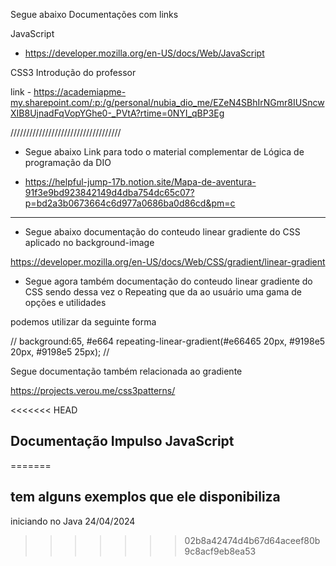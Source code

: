 Segue abaixo Documentações com links

JavaScript

- https://developer.mozilla.org/en-US/docs/Web/JavaScript

CSS3 Introdução do professor

link - https://academiapme-my.sharepoint.com/:p:/g/personal/nubia_dio_me/EZeN4SBhIrNGmr8IUSncwXIB8UjnadFqVopYGhe0-_PVtA?rtime=0NYI_qBP3Eg

///////////////////////////////////

- Segue abaixo Link para todo o material complementar de Lógica de programação da DIO

- https://helpful-jump-17b.notion.site/Mapa-de-aventura-91f3e9bd923842149d4dba754dc65c07?p=bd2a3b0673664c6d977a0686ba0d86cd&pm=c

---

- Segue abaixo documentação do conteudo linear gradiente do CSS aplicado no background-image

https://developer.mozilla.org/en-US/docs/Web/CSS/gradient/linear-gradient

- Segue agora também documentação do conteudo linear gradiente do CSS sendo dessa vez o Repeating que da ao usuário uma gama de opções e utilidades

podemos utilizar da seguinte forma

//
background:65, #e664 repeating-linear-gradient(#e66465 20px, #9198e5 20px, #9198e5 25px);
//

Segue documentação também relacionada ao gradiente

https://projects.verou.me/css3patterns/

<<<<<<< HEAD
## Documentação Impulso JavaScript
=======
## tem alguns exemplos que ele disponibiliza


iniciando no Java 24/04/2024
>>>>>>> 02b8a42474d4b67d64aceef80b9c8acf9eb8ea53
